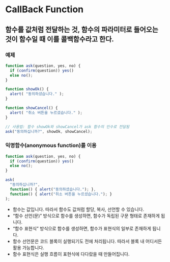# CallBack Function
## 함수를 값처럼 전달하는 것, 함수의 파라미터로 들어오는 것이 함수일 때 이를 콜백함수라고 한다.
### 예제
```javascript
function ask(question, yes, no) {
  if (confirm(question)) yes()
  else no();
}

function showOk() {
  alert( "동의하셨습니다." );
}

function showCancel() {
  alert( "취소 버튼을 누르셨습니다." );
}

// 사용법: 함수 showOk와 showCancel가 ask 함수의 인수로 전달됨
ask("동의하십니까?", showOk, showCancel);
```
### 익명함수(anonymous function)를 이용
```javascript
function ask(question, yes, no) {
  if (confirm(question)) yes()
  else no();
}

ask(
  "동의하십니까?",
  function() { alert("동의하셨습니다."); },
  function() { alert("취소 버튼을 누르셨습니다."); }
);
```
+ 함수는 값입니다. 따라서 함수도 값처럼 할당, 복사, 선언할 수 있습니다.
+ “함수 선언(문)” 방식으로 함수를 생성하면, 함수가 독립된 구문 형태로 존재하게 됩니다.
+ “함수 표현식” 방식으로 함수를 생성하면, 함수가 표현식의 일부로 존재하게 됩니다.
+ 함수 선언문은 코드 블록이 실행되기도 전에 처리됩니다. 따라서 블록 내 어디서든 활용 가능합니다.
+ 함수 표현식은 실행 흐름이 표현식에 다다랐을 때 만들어집니다.